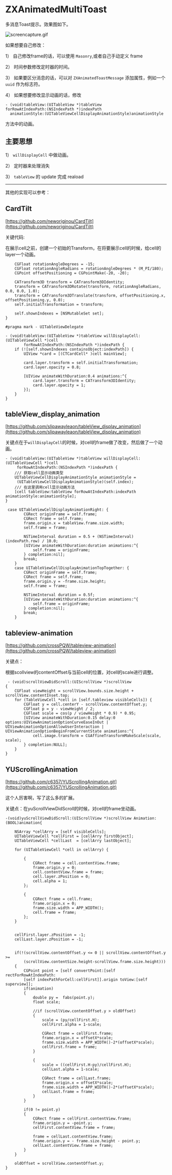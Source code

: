
# ZXAnimatedMultiToast

多消息Toast提示。效果图如下。

![screencapture.gif](./ZXAnimatedMultiToast/screencapture/screencapture.gif) 

如果想要自己修改：

1） 自己修改frame的话，可以使用 `Masonry`,或者自己手动定义 frame

2） 时间参数修改定时器的时间。
 
3） 如果要区分消息的话，可以对 `ZXAnimatedToastMessage` 添加属性，例如一个 `uuid` 作为标志符。

4） 如果想要修改显示动画的话，修改


 ```obj
 - (void)tableView:(UITableView *)tableView
 forRowAtIndexPath:(NSIndexPath *)indexPath
   animationStyle:(UITableViewCellDisplayAnimationStyle)animationStyle
 ```

 方法中的动画。



## 主要思想

1） `willDisplayCell`  中做动画。

2） 定时器来处理消失

3） `tableView` 的 update 完成 reaload

----



其他的实现可以参考：



##  CardTilt

[https://github.com/neworiginou/CardTilt](https://github.com/neworiginou/CardTilt)

关键代码:

在展示cell之前，创建一个初始的Transform，在将要展示cell的时候，给cell的layer一个动画。

```objc
    CGFloat rotationAngleDegrees = -15;
    CGFloat rotationAngleRadians = rotationAngleDegrees * (M_PI/180);
    CGPoint offsetPositioning = CGPointMake(-20, -20);
    
    CATransform3D transform = CATransform3DIdentity;
    transform = CATransform3DRotate(transform, rotationAngleRadians, 0.0, 0.0, 1.0);
    transform = CATransform3DTranslate(transform, offsetPositioning.x, offsetPositioning.y, 0.0);
    self.initialTransformation = transform;
    
    self.shownIndexes = [NSMutableSet set];
}

#pragma mark - UITableViewDelegate

- (void)tableView:(UITableView *)tableView willDisplayCell:(UITableViewCell *)cell 
		forRowAtIndexPath:(NSIndexPath *)indexPath {
    if (![self.shownIndexes containsObject:indexPath]) {        
        UIView *card = [(CTCardCell* )cell mainView];
        
        card.layer.transform = self.initialTransformation;
        card.layer.opacity = 0.8;
        
        [UIView animateWithDuration:0.4 animations:^{
            card.layer.transform = CATransform3DIdentity;
            card.layer.opacity = 1;
        }];
    }
}
```

## tableView_display_animation

[https://github.com/slipawayleaon/tableView_display_animation](https://github.com/slipawayleaon/tableView_display_animation) 

关键点在于`willDisplayCell`的时候，对cell的frame做了改变，然后做了一个动画。


```objc
- (void)tableView:(UITableView *)tableView willDisplayCell:(UITableViewCell *)cell
	 forRowAtIndexPath:(NSIndexPath *)indexPath {
    /// 获取cell显示动画类型
    UITableViewCellDisplayAnimationStyle animationStyle =
     (UITableViewCellDisplayAnimationStyle)(self.index);
    /// 在这里调用cell显示动画方法
    [cell tableView:tableView forRowAtIndexPath:indexPath animationStyle:animationStyle];
}

```


```objc
 case UITableViewCellDisplayAnimationRight: {
        CGRect originFrame = self.frame;
        CGRect frame = self.frame;
        frame.origin.x = tableView.frame.size.width;
        self.frame = frame;
        
        NSTimeInterval duration = 0.5 + (NSTimeInterval)(indexPath.row) / 10.0;
        [UIView animateWithDuration:duration animations:^{
            self.frame = originFrame;
        } completion:nil];
        break;
    }
    case UITableViewCellDisplayAnimationTopTogether: {
        CGRect originFrame = self.frame;
        CGRect frame = self.frame;
        frame.origin.y = -frame.size.height;
        self.frame = frame;
        
        NSTimeInterval duration = 0.5f;
        [UIView animateWithDuration:duration animations:^{
            self.frame = originFrame;
        } completion:nil];
        break;
    }
```

## tableview-animation

[https://github.com/crossPQW/tableview-animation](https://github.com/crossPQW/tableview-animation)

关键点：

根据scollview的contentOffset与当前cell的位置，对cell的scale进行调整。


```objc
 - (void)scrollViewDidScroll:(UIScrollView *)scrollView
{
    CGFloat viewHeight = scrollView.bounds.size.height + scrollView.contentInset.top;
    for (TableViewCell *cell in [self.tableview visibleCells]) {
        CGFloat y = cell.centerY - scrollView.contentOffset.y;
        CGFloat p = y - viewHeight / 2;
        CGFloat scale = cos(p / viewHeight * 0.9) * 0.95;
        [UIView animateWithDuration:0.15 delay:0 options:UIViewAnimationOptionCurveEaseInOut | UIViewAnimationOptionAllowUserInteraction | UIViewAnimationOptionBeginFromCurrentState animations:^{
            cell.image.transform = CGAffineTransformMakeScale(scale, scale);
        } completion:NULL];
    }
}
``` 


## YUScrollingAnimation

[https://github.com/c6357/YUScrollingAnimation.git](https://github.com/c6357/YUScrollingAnimation.git)

这个人厉害啊，写了这么多的扩展。

关键点：在yuScrollViewDidScroll的时候，对cell的frame坐动画。

```objc
-(void)yuScrollViewDidScroll:(UIScrollView *)scrollView Animation:(BOOL)animation{
    
    NSArray *cellArry = [self visibleCells];
    UITableViewCell *cellFirst = [cellArry firstObject];
    UITableViewCell *cellLast  = [cellArry lastObject];
    
    for (UITableViewCell *cell in cellArry) {
        
        {
            CGRect frame = cell.contentView.frame;
            frame.origin.y = 0;
            cell.contentView.frame = frame;
            cell.layer.zPosition = 0;
            cell.alpha = 1;
        };
        
        {
            CGRect frame = cell.frame;
            frame.origin.x = 0;
            frame.size.width = APP_WIDTH();
            cell.frame = frame;
        };
    }
    
    
    cellFirst.layer.zPosition = -1;
    cellLast.layer.zPosition = -1;
    
    
    if(!(scrollView.contentOffset.y <= 0 || scrollView.contentOffset.y >=
        (scrollView.contentSize.height-scrollView.frame.size.height)))
    {
        CGPoint point = [self convertPoint:[self rectForRowAtIndexPath:
        [self indexPathForCell:cellFirst]].origin toView:[self superview]];
        if(animation)
        {
            double py =  fabs(point.y);
            float scale;
            
            //if (scrollView.contentOffset.y > oldOffset)
            {
                scale = (py/cellFirst.H);
                cellFirst.alpha = 1-scale;
                
                CGRect frame = cellFirst.frame;
                frame.origin.x = offsetX*scale;
                frame.size.width = APP_WIDTH()-2*(offsetX*scale);
                cellFirst.frame = frame;
            }
            
            {
                scale = ((cellFirst.H-py)/cellFirst.H);
                cellLast.alpha = 1-scale;
                
                CGRect frame = cellLast.frame;
                frame.origin.x = offsetX*scale;
                frame.size.width = APP_WIDTH()-2*(offsetX*scale);
                cellLast.frame = frame;
            }
        }
        
        if(0 != point.y)
        {
            CGRect frame = cellFirst.contentView.frame;
            frame.origin.y = -point.y;
            cellFirst.contentView.frame = frame;
            
            frame = cellLast.contentView.frame;
            frame.origin.y = - frame.size.height - point.y;
            cellLast.contentView.frame = frame;
        }
    }
    
    oldOffset = scrollView.contentOffset.y;
}
``` 
